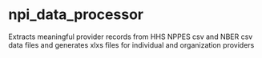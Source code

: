 # npi_data_processor
Extracts meaningful provider records from HHS NPPES csv and NBER csv data files and generates xlxs files for individual and organization providers
